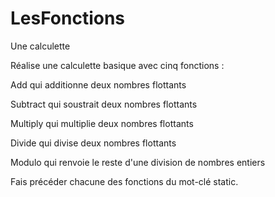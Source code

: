 # LesFonctions
Une calculette

Réalise une calculette basique avec cinq fonctions :

Add qui additionne deux nombres flottants

Subtract qui soustrait deux nombres flottants

Multiply qui multiplie deux nombres flottants

Divide qui divise deux nombres flottants

Modulo qui renvoie le reste d'une division de nombres entiers

Fais précéder chacune des fonctions du mot-clé static.

